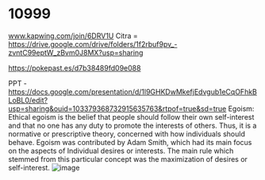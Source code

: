 # 10999
www.kapwing.com/join/6DRV1U
Citra = https://drive.google.com/drive/folders/1f2rbuf9pv_-zvntC99eptW_zBvm0J8MX?usp=sharing

https://pokepast.es/d7b38489fd09e088

PPT - https://docs.google.com/presentation/d/1l9GHKDwMkefjEdvgub1eCqOFhkBLoBL0/edit?usp=sharing&ouid=103379368732915635763&rtpof=true&sd=true
Egoism:
Ethical egoism is the belief that people should follow their own self-interest and that no one has any duty to promote the interests of others. Thus, it is a normative or prescriptive theory, concerned with how individuals should behave. Egoism was contributed by Adam Smith, which had its main focus on the aspects of Individual desires or interests. The main rule which stemmed from this particular concept was the maximization of desires or self-interest. 
![image](https://user-images.githubusercontent.com/87496326/196690824-0337cdb4-8692-40d6-a333-fa7b3907f5ad.png)
